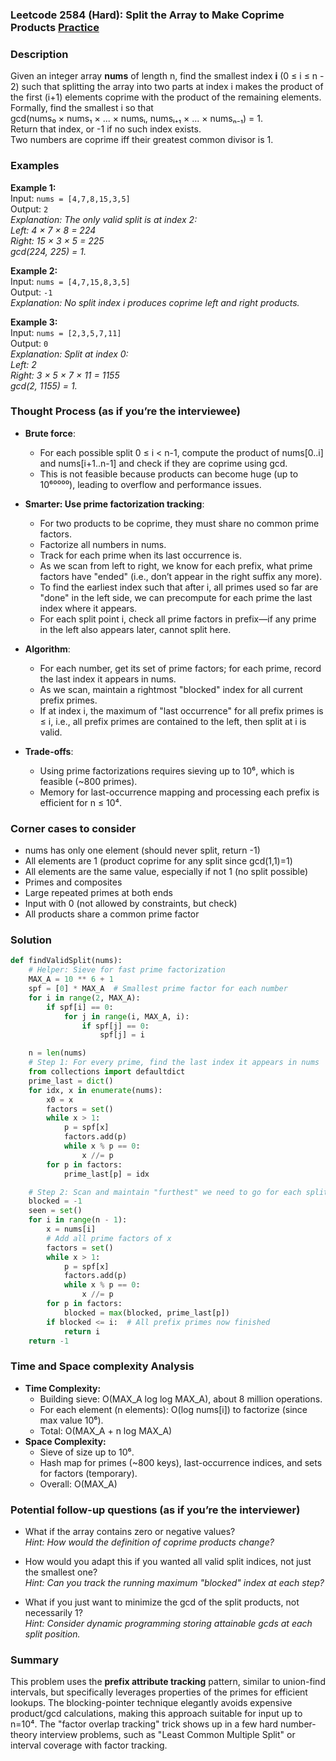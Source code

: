### Leetcode 2584 (Hard): Split the Array to Make Coprime Products [Practice](https://leetcode.com/problems/split-the-array-to-make-coprime-products)

### Description  
Given an integer array **nums** of length n, find the smallest index **i** (0 ≤ i ≤ n - 2) such that splitting the array into two parts at index i makes the product of the first (i+1) elements coprime with the product of the remaining elements.  
Formally, find the smallest i so that  
gcd(nums₀ × nums₁ × ... × numsᵢ, numsᵢ₊₁ × ... × numsₙ₋₁) = 1.  
Return that index, or -1 if no such index exists.  
Two numbers are coprime iff their greatest common divisor is 1.

### Examples  

**Example 1:**  
Input: `nums = [4,7,8,15,3,5]`  
Output: `2`  
*Explanation: The only valid split is at index 2:  
Left: 4 × 7 × 8 = 224  
Right: 15 × 3 × 5 = 225  
gcd(224, 225) = 1.*

**Example 2:**  
Input: `nums = [4,7,15,8,3,5]`  
Output: `-1`  
*Explanation: No split index i produces coprime left and right products.*

**Example 3:**  
Input: `nums = [2,3,5,7,11]`  
Output: `0`  
*Explanation: Split at index 0:  
Left: 2  
Right: 3 × 5 × 7 × 11 = 1155  
gcd(2, 1155) = 1.*

### Thought Process (as if you’re the interviewee)  
- **Brute force**:  
  - For each possible split 0 ≤ i < n-1, compute the product of nums[0..i] and nums[i+1..n-1] and check if they are coprime using gcd.  
  - This is not feasible because products can become huge (up to 10⁶⁰⁰⁰⁰), leading to overflow and performance issues.

- **Smarter: Use prime factorization tracking**:  
  - For two products to be coprime, they must share no common prime factors.  
  - Factorize all numbers in nums.  
  - Track for each prime when its last occurrence is.  
  - As we scan from left to right, we know for each prefix, what prime factors have "ended" (i.e., don’t appear in the right suffix any more).  
  - To find the earliest index such that after i, all primes used so far are "done" in the left side, we can precompute for each prime the last index where it appears.
  - For each split point i, check all prime factors in prefix—if any prime in the left also appears later, cannot split here.

- **Algorithm**:
  - For each number, get its set of prime factors; for each prime, record the last index it appears in nums.
  - As we scan, maintain a rightmost "blocked" index for all current prefix primes.
  - If at index i, the maximum of "last occurrence" for all prefix primes is ≤ i, i.e., all prefix primes are contained to the left, then split at i is valid.

- **Trade-offs**:  
  - Using prime factorizations requires sieving up to 10⁶, which is feasible (~800 primes).
  - Memory for last-occurrence mapping and processing each prefix is efficient for n ≤ 10⁴.

### Corner cases to consider  
- nums has only one element (should never split, return -1)
- All elements are 1 (product coprime for any split since gcd(1,1)=1)
- All elements are the same value, especially if not 1 (no split possible)
- Primes and composites
- Large repeated primes at both ends
- Input with 0 (not allowed by constraints, but check)
- All products share a common prime factor

### Solution

```python
def findValidSplit(nums):
    # Helper: Sieve for fast prime factorization
    MAX_A = 10 ** 6 + 1
    spf = [0] * MAX_A  # Smallest prime factor for each number
    for i in range(2, MAX_A):
        if spf[i] == 0:
            for j in range(i, MAX_A, i):
                if spf[j] == 0:
                    spf[j] = i

    n = len(nums)
    # Step 1: For every prime, find the last index it appears in nums
    from collections import defaultdict
    prime_last = dict()
    for idx, x in enumerate(nums):
        x0 = x
        factors = set()
        while x > 1:
            p = spf[x]
            factors.add(p)
            while x % p == 0:
                x //= p
        for p in factors:
            prime_last[p] = idx

    # Step 2: Scan and maintain "furthest" we need to go for each split due to overlapping primes
    blocked = -1
    seen = set()
    for i in range(n - 1):
        x = nums[i]
        # Add all prime factors of x
        factors = set()
        while x > 1:
            p = spf[x]
            factors.add(p)
            while x % p == 0:
                x //= p
        for p in factors:
            blocked = max(blocked, prime_last[p])
        if blocked <= i:  # All prefix primes now finished
            return i
    return -1
```

### Time and Space complexity Analysis  

- **Time Complexity:**  
  - Building sieve: O(MAX_A log log MAX_A), about 8 million operations.
  - For each element (n elements): O(log nums[i]) to factorize (since max value 10⁶).
  - Total: O(MAX_A + n log MAX_A)
- **Space Complexity:**  
  - Sieve of size up to 10⁶.
  - Hash map for primes (~800 keys), last-occurrence indices, and sets for factors (temporary).
  - Overall: O(MAX_A)

### Potential follow-up questions (as if you’re the interviewer)  

- What if the array contains zero or negative values?  
  *Hint: How would the definition of coprime products change?*

- How would you adapt this if you wanted all valid split indices, not just the smallest one?  
  *Hint: Can you track the running maximum "blocked" index at each step?*

- What if you just want to minimize the gcd of the split products, not necessarily 1?  
  *Hint: Consider dynamic programming storing attainable gcds at each split position.*

### Summary
This problem uses the **prefix attribute tracking** pattern, similar to union-find intervals, but specifically leverages properties of the primes for efficient lookups. The blocking-pointer technique elegantly avoids expensive product/gcd calculations, making this approach suitable for input up to n=10⁴. The "factor overlap tracking" trick shows up in a few hard number-theory interview problems, such as "Least Common Multiple Split" or interval coverage with factor tracking.